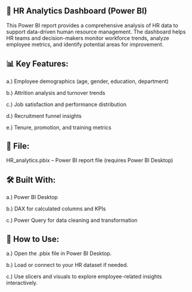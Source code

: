 ## 👥 HR Analytics Dashboard (Power BI)
This Power BI report provides a comprehensive analysis of HR data to support data-driven human resource management. The dashboard helps HR teams and decision-makers monitor workforce trends, analyze employee metrics, and identify potential areas for improvement.

## 📊 Key Features:
  a.) Employee demographics (age, gender, education, department)

  b.) Attrition analysis and turnover trends

  c.) Job satisfaction and performance distribution

  d.) Recruitment funnel insights

  e.) Tenure, promotion, and training metrics

## 📁 File:
  HR_analytics.pbix – Power BI report file (requires Power BI Desktop)

## 🛠️ Built With:
  a.) Power BI Desktop

  b.) DAX for calculated columns and KPIs

  c.) Power Query for data cleaning and transformation

## 📌 How to Use:
  a.) Open the .pbix file in Power BI Desktop.

  b.) Load or connect to your HR dataset if needed.

  c.) Use slicers and visuals to explore employee-related insights interactively.
